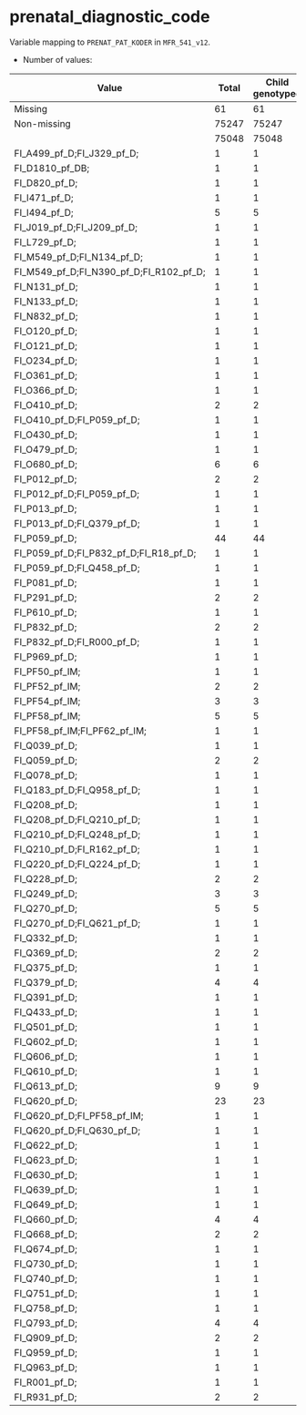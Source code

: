 # prenatal_diagnostic_code
Variable mapping to `PRENAT_PAT_KODER` in `MFR_541_v12`.
- Number of values:

| Value | Total | Child genotyped | Mother genotyped | Father genotyped |
| ----- | ----- | --------------- | ---------------- | ---------------- |
| Missing | 61 | 61 | 57 | 40 |
| Non-missing | 75247 | 75247 | 71593 | 50044 |
|  | 75048 | 75048 | 71404 |49911 |
| FI_A499_pf_D;FI_J329_pf_D; | 1 | 1 | 1 |1 |
| FI_D1810_pf_DB; | 1 | 1 | 1 |0 |
| FI_D820_pf_D; | 1 | 1 | 1 |1 |
| FI_I471_pf_D; | 1 | 1 | 1 |1 |
| FI_I494_pf_D; | 5 | 5 | 5 |2 |
| FI_J019_pf_D;FI_J209_pf_D; | 1 | 1 | 1 |1 |
| FI_L729_pf_D; | 1 | 1 | 1 |1 |
| FI_M549_pf_D;FI_N134_pf_D; | 1 | 1 | 1 |1 |
| FI_M549_pf_D;FI_N390_pf_D;FI_R102_pf_D; | 1 | 1 | 1 |1 |
| FI_N131_pf_D; | 1 | 1 | 1 |1 |
| FI_N133_pf_D; | 1 | 1 | 1 |1 |
| FI_N832_pf_D; | 1 | 1 | 1 |1 |
| FI_O120_pf_D; | 1 | 1 | 1 |1 |
| FI_O121_pf_D; | 1 | 1 | 1 |1 |
| FI_O234_pf_D; | 1 | 1 | 1 |1 |
| FI_O361_pf_D; | 1 | 1 | 1 |0 |
| FI_O366_pf_D; | 1 | 1 | 1 |1 |
| FI_O410_pf_D; | 2 | 2 | 1 |1 |
| FI_O410_pf_D;FI_P059_pf_D; | 1 | 1 | 1 |1 |
| FI_O430_pf_D; | 1 | 1 | 1 |1 |
| FI_O479_pf_D; | 1 | 1 | 1 |1 |
| FI_O680_pf_D; | 6 | 6 | 6 |5 |
| FI_P012_pf_D; | 2 | 2 | 1 |1 |
| FI_P012_pf_D;FI_P059_pf_D; | 1 | 1 | 1 |0 |
| FI_P013_pf_D; | 1 | 1 | 1 |0 |
| FI_P013_pf_D;FI_Q379_pf_D; | 1 | 1 | 1 |1 |
| FI_P059_pf_D; | 44 | 44 | 42 |29 |
| FI_P059_pf_D;FI_P832_pf_D;FI_R18_pf_D; | 1 | 1 | 1 |1 |
| FI_P059_pf_D;FI_Q458_pf_D; | 1 | 1 | 1 |1 |
| FI_P081_pf_D; | 1 | 1 | 1 |1 |
| FI_P291_pf_D; | 2 | 2 | 1 |1 |
| FI_P610_pf_D; | 1 | 1 | 1 |1 |
| FI_P832_pf_D; | 2 | 2 | 2 |2 |
| FI_P832_pf_D;FI_R000_pf_D; | 1 | 1 | 1 |1 |
| FI_P969_pf_D; | 1 | 1 | 1 |0 |
| FI_PF50_pf_IM; | 1 | 1 | 1 |0 |
| FI_PF52_pf_IM; | 2 | 2 | 2 |2 |
| FI_PF54_pf_IM; | 3 | 3 | 3 |3 |
| FI_PF58_pf_IM; | 5 | 5 | 5 |2 |
| FI_PF58_pf_IM;FI_PF62_pf_IM; | 1 | 1 | 1 |1 |
| FI_Q039_pf_D; | 1 | 1 | 1 |1 |
| FI_Q059_pf_D; | 2 | 2 | 2 |2 |
| FI_Q078_pf_D; | 1 | 1 | 1 |0 |
| FI_Q183_pf_D;FI_Q958_pf_D; | 1 | 1 | 1 |1 |
| FI_Q208_pf_D; | 1 | 1 | 1 |1 |
| FI_Q208_pf_D;FI_Q210_pf_D; | 1 | 1 | 1 |1 |
| FI_Q210_pf_D;FI_Q248_pf_D; | 1 | 1 | 1 |0 |
| FI_Q210_pf_D;FI_R162_pf_D; | 1 | 1 | 1 |1 |
| FI_Q220_pf_D;FI_Q224_pf_D; | 1 | 1 | 0 |0 |
| FI_Q228_pf_D; | 2 | 2 | 2 |2 |
| FI_Q249_pf_D; | 3 | 3 | 3 |1 |
| FI_Q270_pf_D; | 5 | 5 | 4 |5 |
| FI_Q270_pf_D;FI_Q621_pf_D; | 1 | 1 | 1 |0 |
| FI_Q332_pf_D; | 1 | 1 | 1 |1 |
| FI_Q369_pf_D; | 2 | 2 | 1 |1 |
| FI_Q375_pf_D; | 1 | 1 | 1 |1 |
| FI_Q379_pf_D; | 4 | 4 | 4 |3 |
| FI_Q391_pf_D; | 1 | 1 | 1 |1 |
| FI_Q433_pf_D; | 1 | 1 | 1 |0 |
| FI_Q501_pf_D; | 1 | 1 | 1 |0 |
| FI_Q602_pf_D; | 1 | 1 | 1 |1 |
| FI_Q606_pf_D; | 1 | 1 | 1 |0 |
| FI_Q610_pf_D; | 1 | 1 | 1 |1 |
| FI_Q613_pf_D; | 9 | 9 | 8 |5 |
| FI_Q620_pf_D; | 23 | 23 | 23 |13 |
| FI_Q620_pf_D;FI_PF58_pf_IM; | 1 | 1 | 1 |0 |
| FI_Q620_pf_D;FI_Q630_pf_D; | 1 | 1 | 1 |0 |
| FI_Q622_pf_D; | 1 | 1 | 1 |1 |
| FI_Q623_pf_D; | 1 | 1 | 1 |0 |
| FI_Q630_pf_D; | 1 | 1 | 1 |1 |
| FI_Q639_pf_D; | 1 | 1 | 0 |0 |
| FI_Q649_pf_D; | 1 | 1 | 1 |0 |
| FI_Q660_pf_D; | 4 | 4 | 4 |4 |
| FI_Q668_pf_D; | 2 | 2 | 2 |1 |
| FI_Q674_pf_D; | 1 | 1 | 1 |0 |
| FI_Q730_pf_D; | 1 | 1 | 1 |0 |
| FI_Q740_pf_D; | 1 | 1 | 1 |1 |
| FI_Q751_pf_D; | 1 | 1 | 1 |1 |
| FI_Q758_pf_D; | 1 | 1 | 1 |1 |
| FI_Q793_pf_D; | 4 | 4 | 4 |2 |
| FI_Q909_pf_D; | 2 | 2 | 2 |2 |
| FI_Q959_pf_D; | 1 | 1 | 1 |1 |
| FI_Q963_pf_D; | 1 | 1 | 1 |1 |
| FI_R001_pf_D; | 1 | 1 | 1 |1 |
| FI_R931_pf_D; | 2 | 2 | 2 |2 |



